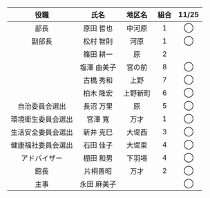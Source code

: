 | 役職 | 氏名 | 地区名 | 組合 | 11/25 |
| :--: | :--: | :--: | :--: | :--: |
| 部長 |	原田 哲也	| 中河原	| 1 |	◯ |
| 副部長 |	松村 智則 |	河原 | 1 | ◯ |
|	| 篠田 耕一	| 原 |	2	| |
|	| 塩澤 由美子| 宮の前	| 8	| ◯ |
|	| 古橋 秀和	| 上野 | 7 | ◯ |
|	| 柏木 隆宏 |	上野新町	| 6 |	◯ |
| 自治委員会選出	| 長沼 万里	| 原	| 5 |	◯ |
| 環境衛生委員会選出	| 宮澤 寬 | 万才	| 1 |	◯ |
| 生活安全委員会選出 |	新井 克巳	| 大堤西	| 3 |	◯ |
| 健康福社委員会選出	| 石田 佳子	| 大堤東	| 4 |	◯ |
| アドバイザー	| 棚田 和男	| 下羽場	| 4 |	◯ |
| 館長 | 片桐善昭	| 万才 | 2 | ◯ |
| 主事 |	永田 麻美子 |	| |	◯ |

